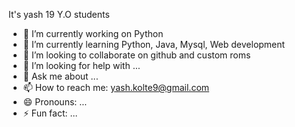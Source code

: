 It's yash
19 Y.O students


- 🔭 I’m currently working on Python
- 🌱 I’m currently learning Python, Java, Mysql, Web development
- 👯 I’m looking to collaborate on github and custom roms
- 🤔 I’m looking for help with ...
- 💬 Ask me about ...
- 📫 How to reach me: yash.kolte9@gmail.com
- 😄 Pronouns: ...
- ⚡ Fun fact: ...


